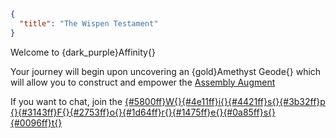 ```json
{
  "title": "The Wispen Testament"
}
```

Welcome to {dark_purple}Affinity{}


Your journey will begin upon uncovering an {gold}Amethyst Geode{} which
will allow you to construct and empower the [Assembly Augment](^affinity:assembly_augment)


If you want to chat, join the
[{#5800ff}W{}{#4e11ff}i{}{#4421ff}s{}{#3b32ff}p {}{#3143ff}F{}{#2753ff}o{}{#1d64ff}r{}{#1475ff}e{}{#0a85ff}s{}{#0096ff}t{}](https://wispforest.io/discord)